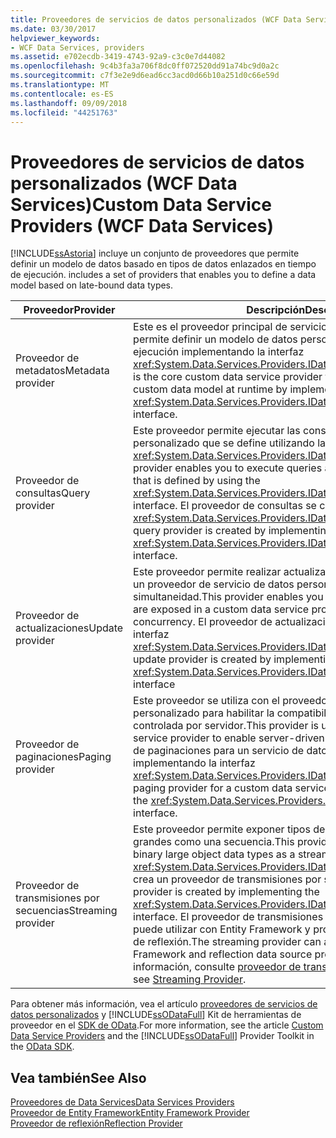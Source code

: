 ```yaml
---
title: Proveedores de servicios de datos personalizados (WCF Data Services)
ms.date: 03/30/2017
helpviewer_keywords:
- WCF Data Services, providers
ms.assetid: e702ecdb-3419-4743-92a9-c3c0e7d44082
ms.openlocfilehash: 9c4b3fa3a706f8dc0ff072520dd91a74bc9d0a2c
ms.sourcegitcommit: c7f3e2e9d6ead6cc3acd0d66b10a251d0c66e59d
ms.translationtype: MT
ms.contentlocale: es-ES
ms.lasthandoff: 09/09/2018
ms.locfileid: "44251763"
---
```

# <a name="custom-data-service-providers-wcf-data-services"></a><span data-ttu-id="c314a-102">Proveedores de servicios de datos personalizados (WCF Data Services)</span><span class="sxs-lookup"><span data-stu-id="c314a-102">Custom Data Service Providers (WCF Data Services)</span></span>
[!INCLUDE[ssAstoria](../../../../includes/ssastoria-md.md)]<span data-ttu-id="c314a-103"> incluye un conjunto de proveedores que permite definir un modelo de datos basado en tipos de datos enlazados en tiempo de ejecución.</span><span class="sxs-lookup"><span data-stu-id="c314a-103"> includes a set of providers that enables you to define a data model based on late-bound data types.</span></span>  
  
|<span data-ttu-id="c314a-104">Proveedor</span><span class="sxs-lookup"><span data-stu-id="c314a-104">Provider</span></span>|<span data-ttu-id="c314a-105">Descripción</span><span class="sxs-lookup"><span data-stu-id="c314a-105">Description</span></span>|  
|--------------|-----------------|  
|<span data-ttu-id="c314a-106">Proveedor de metadatos</span><span class="sxs-lookup"><span data-stu-id="c314a-106">Metadata provider</span></span>|<span data-ttu-id="c314a-107">Este es el proveedor principal de servicios de datos personalizados que permite definir un modelo de datos personalizado en tiempo de ejecución implementando la interfaz <xref:System.Data.Services.Providers.IDataServiceMetadataProvider>.</span><span class="sxs-lookup"><span data-stu-id="c314a-107">This is the core custom data service provider that enables you to define a custom data model at runtime by implementing the <xref:System.Data.Services.Providers.IDataServiceMetadataProvider> interface.</span></span>|  
|<span data-ttu-id="c314a-108">Proveedor de consultas</span><span class="sxs-lookup"><span data-stu-id="c314a-108">Query provider</span></span>|<span data-ttu-id="c314a-109">Este proveedor permite ejecutar las consultas sobre un modelo de datos personalizado que se define utilizando la interfaz <xref:System.Data.Services.Providers.IDataServiceMetadataProvider>.</span><span class="sxs-lookup"><span data-stu-id="c314a-109">This provider enables you to execute queries against a custom data model that is defined by using the <xref:System.Data.Services.Providers.IDataServiceMetadataProvider> interface.</span></span> <span data-ttu-id="c314a-110">El proveedor de consultas se crea implementando la interfaz <xref:System.Data.Services.Providers.IDataServiceQueryProvider>.</span><span class="sxs-lookup"><span data-stu-id="c314a-110">The query provider is created by implementing the <xref:System.Data.Services.Providers.IDataServiceQueryProvider> interface.</span></span>|  
|<span data-ttu-id="c314a-111">Proveedor de actualizaciones</span><span class="sxs-lookup"><span data-stu-id="c314a-111">Update provider</span></span>|<span data-ttu-id="c314a-112">Este proveedor permite realizar actualizaciones a los tipos expuestos en un proveedor de servicio de datos personalizado y administrar la simultaneidad.</span><span class="sxs-lookup"><span data-stu-id="c314a-112">This provider enables you to make updates to types that are exposed in a custom data service provider and to manage concurrency.</span></span> <span data-ttu-id="c314a-113">El proveedor de actualizaciones se crea implementando la interfaz <xref:System.Data.Services.Providers.IDataServiceUpdateProvider>.</span><span class="sxs-lookup"><span data-stu-id="c314a-113">An update provider is created by implementing the <xref:System.Data.Services.Providers.IDataServiceUpdateProvider> interface</span></span>|  
|<span data-ttu-id="c314a-114">Proveedor de paginaciones</span><span class="sxs-lookup"><span data-stu-id="c314a-114">Paging provider</span></span>|<span data-ttu-id="c314a-115">Este proveedor se utiliza con el proveedor del servicio de datos personalizado para habilitar la compatibilidad con la paginación controlada por servidor.</span><span class="sxs-lookup"><span data-stu-id="c314a-115">This provider is used with the custom data service provider to enable server-driven paging support.</span></span> <span data-ttu-id="c314a-116">Un proveedor de paginaciones para un servicio de datos personalizado se crea implementando la interfaz <xref:System.Data.Services.Providers.IDataServicePagingProvider>.</span><span class="sxs-lookup"><span data-stu-id="c314a-116">A paging provider for a custom data service is created by implementing the <xref:System.Data.Services.Providers.IDataServicePagingProvider> interface.</span></span>|  
|<span data-ttu-id="c314a-117">Proveedor de transmisiones por secuencias</span><span class="sxs-lookup"><span data-stu-id="c314a-117">Streaming provider</span></span>|<span data-ttu-id="c314a-118">Este proveedor permite exponer tipos de datos de objetos binarios grandes como una secuencia.</span><span class="sxs-lookup"><span data-stu-id="c314a-118">This provider enables you to expose binary large object data types as a stream.</span></span> <span data-ttu-id="c314a-119">Si implementa la interfaz <xref:System.Data.Services.Providers.IDataServiceStreamProvider>, se crea un proveedor de transmisiones por secuencias.</span><span class="sxs-lookup"><span data-stu-id="c314a-119">A streaming provider is created by implementing the <xref:System.Data.Services.Providers.IDataServiceStreamProvider> interface.</span></span> <span data-ttu-id="c314a-120">El proveedor de transmisiones por secuencias también se puede utilizar con Entity Framework y proveedores de orígenes de datos de reflexión.</span><span class="sxs-lookup"><span data-stu-id="c314a-120">The streaming provider can also be used with Entity Framework and reflection data source providers.</span></span> <span data-ttu-id="c314a-121">Para obtener más información, consulte [proveedor de transmisión](../../../../docs/framework/data/wcf/streaming-provider-wcf-data-services.md).</span><span class="sxs-lookup"><span data-stu-id="c314a-121">For more information, see [Streaming Provider](../../../../docs/framework/data/wcf/streaming-provider-wcf-data-services.md).</span></span>|  
  
 <span data-ttu-id="c314a-122">Para obtener más información, vea el artículo [proveedores de servicios de datos personalizados](https://go.microsoft.com/fwlink/?LinkID=186850) y [!INCLUDE[ssODataFull](../../../../includes/ssodatafull-md.md)] Kit de herramientas de proveedor en el [SDK de OData](https://go.microsoft.com/fwlink/?LinkId=186069).</span><span class="sxs-lookup"><span data-stu-id="c314a-122">For more information, see the article [Custom Data Service Providers](https://go.microsoft.com/fwlink/?LinkID=186850) and the [!INCLUDE[ssODataFull](../../../../includes/ssodatafull-md.md)] Provider Toolkit in the [OData SDK](https://go.microsoft.com/fwlink/?LinkId=186069).</span></span>  
  
## <a name="see-also"></a><span data-ttu-id="c314a-123">Vea también</span><span class="sxs-lookup"><span data-stu-id="c314a-123">See Also</span></span>  
 [<span data-ttu-id="c314a-124">Proveedores de Data Services</span><span class="sxs-lookup"><span data-stu-id="c314a-124">Data Services Providers</span></span>](../../../../docs/framework/data/wcf/data-services-providers-wcf-data-services.md)  
 [<span data-ttu-id="c314a-125">Proveedor de Entity Framework</span><span class="sxs-lookup"><span data-stu-id="c314a-125">Entity Framework Provider</span></span>](../../../../docs/framework/data/wcf/entity-framework-provider-wcf-data-services.md)  
 [<span data-ttu-id="c314a-126">Proveedor de reflexión</span><span class="sxs-lookup"><span data-stu-id="c314a-126">Reflection Provider</span></span>](../../../../docs/framework/data/wcf/reflection-provider-wcf-data-services.md)
